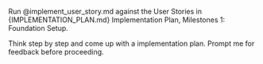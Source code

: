 Run @implement_user_story.md against the User Stories in {IMPLEMENTATION_PLAN.md} Implementation Plan, Milestones 1: Foundation Setup.

Think step by step and come up with a implementation plan. Prompt me for feedback before proceeding.
